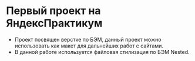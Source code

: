 # Первый проект на ЯндексПрактикум

- Проект посвящен верстке по БЭМ, данный проект можно использовать как макет для дальнейших работ с сайтами.
- В данной работе используется файловая стилизация по БЭМ Nested.
